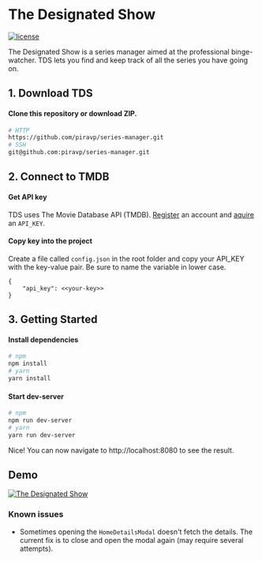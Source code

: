 # The Designated Show


[![license](https://img.shields.io/github/license/piravp/series-manager.svg)](https://github.com/piravp/series-manager/blob/master/LICENSE.md)


The Designated Show is a series manager aimed at the professional binge-watcher. TDS lets you find and keep track of all the series you have going on. 

## 1. Download TDS
#### Clone this repository or download ZIP.
```sh
# HTTP
https://github.com/piravp/series-manager.git
# SSH
git@github.com:piravp/series-manager.git
```
## 2. Connect to TMDB
#### Get API key
TDS uses The Movie Database API (TMDB). [Register](https://www.themoviedb.org/account/signup) an account and [aquire](https://developers.themoviedb.org/3/getting-started/introduction) an `API_KEY`.

#### Copy key into the project
Create a file called `config.json` in the root folder and copy your API_KEY with the key-value pair. Be sure to name the variable in lower case. 
```node
{
    "api_key": <<your-key>>
}
```

## 3. Getting Started
#### Install dependencies
```sh
# npm
npm install
# yarn
yarn install
```

#### Start dev-server
```sh
# npm
npm run dev-server
# yarn
yarn run dev-server
```


Nice! You can now navigate to http://localhost:8080 to see the result.

## Demo
[![The Designated Show](https://i.imgur.com/knSiO0d.png)](https://youtu.be/mGudgU-Nn2U "The Designated Show - A series manager")


### Known issues
* Sometimes opening the `HomeDetailsModal` doesn't fetch the details. The current fix is to close and open the modal again (may require several attempts).